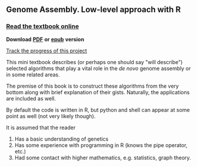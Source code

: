 ## Genome Assembly. Low-level approach with R 

### [Read the textbook online](https://officialprofile.github.io/Genome-assembly/) 

**Download** [**PDF**](https://github.com/officialprofile/Genome-assembly/raw/main/Genome-Assembly.pdf) **or** 
[**epub**](https://github.com/officialprofile/Genome-assembly/raw/main/Genome-Assembly.epub) **version**

[Track the progress of this project](https://github.com/users/officialprofile/projects/2)

This mini textbook describes (or perhaps one should say "will describe") selected algorithms that play a vital role in the *de novo* genome assembly or in some related areas.

The premise of this book is to construct these algorithms from the very bottom along with brief explanation of their gists. Naturally, the applications are included as well.

By default the code is written in R, but python and shell can appear at some point as well (not very likely though).

It is assumed that the reader
1. Has a basic understanding of genetics
2. Has some experience with programming in R (knows the pipe operator, etc.)
3. Had some contact with higher mathematics, e.g. statistics, graph theory.
